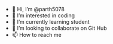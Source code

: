 - 👋 Hi, I’m @parth5078
- 👀 I’m interested in coding
- 🌱 I’m currently learning student
- 💞️ I’m looking to collaborate on Git Hub
- 📫 How to reach me 

<!---
parth5078/parth5078 is a ✨ special ✨ repository because its `README.md` (this file) appears on your GitHub profile.
You can click the Preview link to take a look at your changes.
--->
